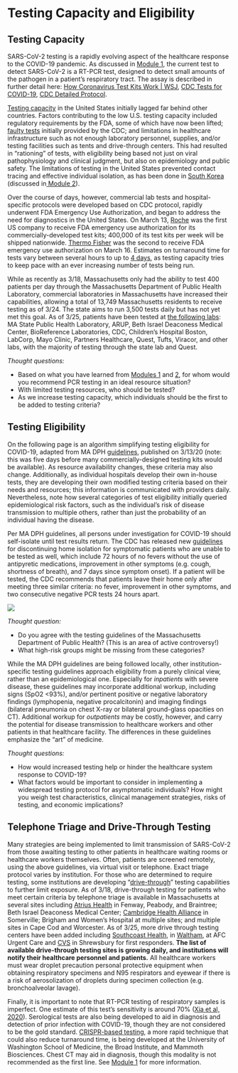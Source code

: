 # Testing Capacity and Eligibility

## Testing Capacity

SARS-CoV-2 testing is a rapidly evolving aspect of the healthcare response to the COVID-19 pandemic. As discussed in [Module 1](https://futuremdvscovid.gitbook.io/covid19-curriculum/module-1-from-bench-to-bedside), the current test to detect SARS-CoV-2 is a RT-PCR test, designed to detect small amounts of the pathogen in a patient’s respiratory tract. The assay is described in further detail here: [How Coronavirus Test Kits Work \| WSJ](https://www.youtube.com/watch?v=tgyzdgf66eM), [CDC Tests for COVID-19](https://www.cdc.gov/coronavirus/2019-ncov/about/testing.html), [CDC Detailed Protocol](https://www.cdc.gov/coronavirus/2019-ncov/downloads/rt-pcr-panel-for-detection-instructions.pdf).

[Testing capacity](https://www.wcvb.com/article/massachusetts-coronavirus-covid-19-testing-update-march-15-2020/31630997#) in the United States initially lagged far behind other countries. Factors contributing to the low U.S. testing capacity included regulatory requirements by the FDA, some of which have now been lifted; [faulty tests](https://www.cdc.gov/coronavirus/2019-ncov/about/testing.html) initially provided by the CDC; and limitations in healthcare infrastructure such as not enough laboratory personnel, supplies, and/or testing facilities such as tents and drive-through centers. This had resulted in “rationing” of tests, with eligibility being based not just on viral pathophysiology and clinical judgment, but also on epidemiology and public safety. The limitations of testing in the United States prevented contact tracing and effective individual isolation, as has been done in [South Korea](https://www.npr.org/sections/goatsandsoda/2020/03/13/815441078/south-koreas-drive-through-testing-for-coronavirus-is-fast-and-free) \(discussed in[ Module 2](https://futuremdvscovid.gitbook.io/covid19-curriculum/module-2-epidemiology-principles)\).

Over the course of days, however, commercial lab tests and hospital-specific protocols were developed based on CDC protocol, rapidly underwent FDA Emergency Use Authorization, and began to address the need for diagnostics in the United States. On March 13, [Roche](https://www.fiercebiotech.com/medtech/roche-begins-shipping-400-000-coronavirus-test-kits-per-week-u-s) was the first US company to receive FDA emergency use authorization for its commercially-developed test kits; 400,000 of its test kits per week will be shipped nationwide. [Thermo Fisher](https://www.fiercebiotech.com/medtech/fda-quickly-oks-its-second-commercial-covid-19-test-from-thermo-fisher) was the second to receive FDA emergency use authorization on March 16. Estimates on turnaround time for tests vary between several hours to up to [4 days](https://www.labcorp.com/tests/139900/2019-novel-coronavirus-covid-19-naa), as testing capacity tries to keep pace with an ever increasing number of tests being run.

While as recently as 3/18, Massachusetts only had the ability to test 400 patients per day through the Massachusetts Department of Public Health Laboratory, commercial laboratories in Massachusetts have increased their capabilities, allowing a total of 13,749 Massachusetts residents to receive testing as of 3/24. The state aims to run 3,500 tests daily but has not yet met this goal. As of 3/25, patients have been tested at [the following labs](https://www.mass.gov/doc/covid-19-cases-in-massachusetts-as-of-march-24-2020/download): MA State Public Health Laboratory, ARUP, Beth Israel Deaconess Medical Center, BioReference Laboratories, CDC, Children’s Hospital Boston, LabCorp, Mayo Clinic, Partners Healthcare, Quest, Tufts, Viracor, and other labs, with the majority of testing through the state lab and Quest.

_Thought questions:_

* Based on what you have learned from [Modules 1](https://futuremdvscovid.gitbook.io/covid19-curriculum/module-1-from-bench-to-bedside) and [2](https://futuremdvscovid.gitbook.io/covid19-curriculum/module-2-epidemiology-principles), for whom would you recommend PCR testing in an ideal resource situation?
* With limited testing resources, who should be tested?
* As we increase testing capacity, which individuals should be the first to be added to testing criteria?

## Testing Eligibility

On the following page is an algorithm simplifying testing eligibility for COVID-19, adapted from MA DPH [guidelines](https://www.mass.gov/doc/covid-19-pui-criteria/download), published on 3/13/20 \(note: this was five days before many commercially-designed testing kits would be available\). As resource availability changes, these criteria may also change. Additionally, as individual hospitals develop their own in-house tests, they are developing their own modified testing criteria based on their needs and resources; this information is communicated with providers daily. Nevertheless, note how several categories of test eligibility initially queried epidemiological risk factors, such as the individual’s risk of disease transmission to multiple others, rather than just the probability of an individual having the disease. 

Per MA DPH guidelines, all persons under investigation for COVID-19 should self-isolate until test results return. The CDC has released new [guidelines](https://www.cdc.gov/coronavirus/2019-ncov/if-you-are-sick/care-for-someone.html) for discontinuing home isolation for symptomatic patients who are unable to be tested as well, which include 72 hours of no fevers without the use of antipyretic medications, improvement in other symptoms \(e.g. cough, shortness of breath\), and 7 days since symptom onset\). If a patient will be tested, the CDC recommends that patients leave their home only after meeting three similar criteria: no fever, improvement in other symptoms, and two consecutive negative PCR tests 24 hours apart.

![](https://lh5.googleusercontent.com/ayRRZ-PMDWqmrT8rB_eBc4xZKWvaufUBXY95T6VHLve11lp7NvMNe8gJMBHEaBIwQzqFWgg1c_t18kRrHIAOUTHHy13N2pO32OVwxtMj_LaamiOLkJesalZNYFQhgC_WSYCa7aVt)

_Thought question:_ 

* Do you agree with the testing guidelines of the Massachusetts Department of Public Health? \(This is an area of active controversy!\)
* What high-risk groups might be missing from these categories?

While the MA DPH guidelines are being followed locally, other institution-specific testing guidelines approach eligibility from a purely clinical view, rather than an epidemiological one. Especially for _inpatients_ with severe disease, these guidelines may incorporate additional workup, including signs \(SpO2 &lt;93%\), and/or pertinent positive or negative laboratory findings \(lymphopenia, negative procalcitonin\) and imaging findings \(bilateral pneumonia on chest X-ray or bilateral ground-glass opacities on CT\). Additional workup for _outpatients_ may be costly, however, and carry the potential for disease transmission to healthcare workers and other patients in that healthcare facility. The differences in these guidelines emphasize the “art” of medicine.

_Thought questions:_

* How would increased testing help or hinder the healthcare system response to COVID-19?
* What factors would be important to consider in implementing a widespread testing protocol for asymptomatic individuals? How might you weigh test characteristics, clinical management strategies, risks of testing, and economic implications?

## Telephone Triage and Drive-Through Testing

Many strategies are being implemented to limit transmission of SARS-CoV-2 from those awaiting testing to other patients in healthcare waiting rooms or healthcare workers themselves. Often, patients are screened remotely, using the above guidelines, via virtual visit or telephone. Exact triage protocol varies by institution. For those who are determined to require testing, some institutions are developing “[drive-through](https://www.nytimes.com/2020/03/17/nyregion/new-rochelle-coronavirus-testing.html)” testing capabilities to further limit exposure. As of 3/18, drive-through testing for patients who meet certain criteria by telephone triage is available in Massachusetts at several sites including [Atrius Health](https://www.wbur.org/commonhealth/2020/03/17/drive-through-coronavirus-tests-boston) in Fenway, Peabody, and Braintree; Beth Israel Deaconess Medical Center; [Cambridge Health Alliance](https://www.nbcboston.com/news/local/remote-coronavirus-testing-facilities-begin-to-open-in-mass/2093138/) in Somerville; Brigham and Women’s Hospital at multiple sites; and multiple sites in Cape Cod and Worcester. As of 3/25, more drive through testing centers have been added including [Southcoast Health](https://www.southcoasttoday.com/news/20200323/southcoast-health-opens-first-drive-through-covid-19-testing-site-in-region), in [Waltham,](https://whdh.com/news/waltham-opens-drive-thru-coronavirus-testing-site/) at AFC Urgent Care and [CVS](https://www.cnbc.com/2020/03/19/coronavirus-cvs-opens-its-first-drive-up-testing-site-in-massachusetts.html) in Shrewsbury for first responders. **The list of available drive-through testing sites is growing daily, and institutions will notify their healthcare personnel and patients.** All healthcare workers must wear droplet precaution personal protective equipment when obtaining respiratory specimens and N95 respirators and eyewear if there is a risk of aerosolization of droplets during specimen collection \(e.g. bronchoalveolar lavage\).

Finally, it is important to note that RT-PCR testing of respiratory samples is imperfect. One estimate of this test’s sensitivity is around 70% \([Xia et al, 2020](https://pubs.rsna.org/doi/full/10.1148/radiol.2020200642)\). Serological tests are also being developed to aid in diagnosis and detection of prior infection with COVID-19, though they are not considered to be the gold standard. [CRISPR-based testing](https://www.nature.com/articles/d41586-020-00827-6), a more rapid technique that could also reduce turnaround time, is being developed at the University of Washington School of Medicine, the Broad Institute, and Mammoth Biosciences. Chest CT may aid in diagnosis, though this modality is not recommended as the first line. See [Module 1](https://futuremdvscovid.gitbook.io/covid19-curriculum/module-1-from-bench-to-bedside) for more information.  


